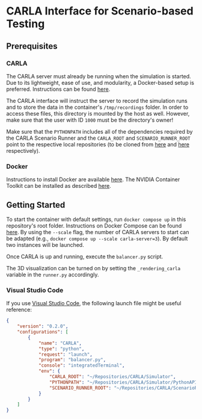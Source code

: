 # CARLA Interface for Scenario-based Testing

## Prerequisites

### CARLA

The CARLA server must already be running when the simulation is started. Due to its lightweight, ease of use, and modularity, a Docker-based setup is preferred. Instructions can be found [here](https://carla.readthedocs.io/en/latest/build_docker/).

The CARLA interface will instruct the server to record the simulation runs and to store the data in the container's `/tmp/recordings` folder. In order to access these files, this directory is mounted by the host as well. However, make sure that the user with ID `1000` must be the directory's owner!

Make sure that the `PYTHONPATH` includes all of the dependencies required by the CARLA Scenario Runner and the `CARLA_ROOT` and `SCENARIO_RUNNER_ROOT` point to the respective local repositories (to be cloned from [here](https://github.com/carla-simulator/carla) and [here](https://github.com/carla-simulator/scenario_runner) respectively).

### Docker

Instructions to install Docker are available [here](https://docs.docker.com/engine/install/ubuntu/#install-using-the-repository). The NVIDIA Container Toolkit can be installed as described [here](https://docs.nvidia.com/datacenter/cloud-native/container-toolkit/install-guide.html#installation-guide).

## Getting Started

To start the container with default settings, run `docker compose up` in this repository's root folder. Instructions on Docker Compose can be found [here](https://docs.docker.com/compose/). By using the `--scale` flag, the number of CARLA servers to start can be adapted (e.g., `docker compose up --scale carla-server=3`). By default two instances will be launched.

Once CARLA is up and running, execute the `balancer.py` script.

The 3D visualization can be turned on by setting the `_rendering_carla` variable in the `runner.py` accordingly.

### Visual Studio Code

If you use [Visual Studio Code](https://code.visualstudio.com/), the following launch file might be useful reference:

```json
{
    "version": "0.2.0",
    "configurations": [
        {
            "name": "CARLA",
            "type": "python",
            "request": "launch",
            "program": "balancer.py",
            "console": "integratedTerminal",
            "env": {
                "CARLA_ROOT": "~/Repositories/CARLA/Simulator",
                "PYTHONPATH": "~/Repositories/CARLA/Simulator/PythonAPI/carla/dist/carla-0.9.13-py3.7-linux-x86_64.egg:~/Repositories/CARLA/Simulator/PythonAPI/carla/agents:~/Repositories/CARLA/Simulator/PythonAPI/carla:~/Repositories/CARLA/ScenarioRunner",
                "SCENARIO_RUNNER_ROOT": "~/Repositories/CARLA/ScenarioRunner"
            }
        }
    ]
}
```
